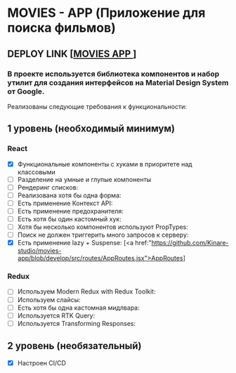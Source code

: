 # MOVIES - APP (Приложение для поиска фильмов)

## DEPLOY LINK [<a href="https://movie-app-aston.netlify.app/">MOVIES APP </a>]

### В проекте используется библиотека компонентов и набор утилит для создания интерфейсов на Material Design System от Google.

Реализованы следующие требования к функциональности:

## 1 уровень (необходимый минимум)

### React

- [x] Функциональные компоненты c хуками в приоритете над классовыми
- [ ] Разделение на умные и глупые компоненты
- [ ] Рендеринг списков:
- [ ] Реализована хотя бы одна форма:
- [ ] Есть применение Контекст API:
- [ ] Есть применение предохранителя:
- [ ] Есть хотя бы один кастомный хук:
- [ ] Хотя бы несколько компонентов используют PropTypes:
- [ ] Поиск не должен триггерить много запросов к серверу:
- [x] Есть применение lazy + Suspense: [<a href:"https://github.com/Kinare-studio/movies-app/blob/develop/src/routes/AppRoutes.jsx">AppRoutes</a>]

### Redux

- [ ] Используем Modern Redux with Redux Toolkit:
- [ ] Используем слайсы:
- [ ] Есть хотя бы одна кастомная мидлвара:
- [ ] Используется RTK Query:
- [ ] Используется Transforming Responses:

## 2 уровень (необязательный)

- [x] Настроен CI/CD
